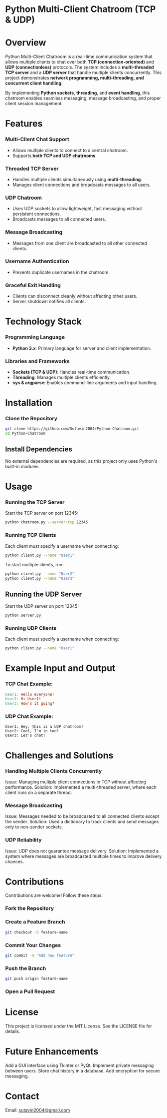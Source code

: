 # Python Multi-Client Chatroom (TCP & UDP)

# Overview
Python Multi-Client Chatroom is a real-time communication system that allows multiple clients to chat over both **TCP (connection-oriented)** and **UDP (connectionless)** protocols. The system includes a **multi-threaded TCP server** and a **UDP server** that handle multiple clients concurrently. This project demonstrates **network programming, multi-threading, and concurrent client handling**.

By implementing **Python sockets**, **threading**, and **event handling**, this chatroom enables seamless messaging, message broadcasting, and proper client session management.

# Features

### Multi-Client Chat Support
- Allows multiple clients to connect to a central chatroom.
- Supports **both TCP and UDP chatrooms**.

### Threaded TCP Server
- Handles multiple clients simultaneously using **multi-threading**.
- Manages client connections and broadcasts messages to all users.

### UDP Chatroom
- Uses UDP sockets to allow lightweight, fast messaging without persistent connections.
- Broadcasts messages to all connected users.

### Message Broadcasting
- Messages from one client are broadcasted to all other connected clients.

### Username Authentication
- Prevents duplicate usernames in the chatroom.

### Graceful Exit Handling
- Clients can disconnect cleanly without affecting other users.
- Server shutdown notifies all clients.

# Technology Stack

### Programming Language
- **Python 3.x**: Primary language for server and client implementation.

### Libraries and Frameworks
- **Sockets (TCP & UDP)**: Handles real-time communication.
- **Threading**: Manages multiple clients efficiently.
- **sys & argparse**: Enables command-line arguments and input handling.

# Installation

### Clone the Repository
```bash
git clone https://github.com/Sutavin2004/Python-Chatroom.git
cd Python-Chatroom
```

## Install Dependencies
No external dependencies are required, as this project only uses Python's built-in modules.

# Usage
### Running the TCP Server
Start the TCP server on port 12345:

```bash
python chatroom.py --server-tcp 12345
```
### Running TCP Clients
Each client must specify a username when connecting:

```bash
python client.py --name "User1"
```
To start multiple clients, run:

```bash
python client.py --name "User2"
python client.py --name "User3"
```
## Running the UDP Server
Start the UDP server on port 12345:

```bash
python server.py
```
### Running UDP Clients
Each client must specify a username when connecting:

```bash
python client.py --name "User1"
```
# Example Input and Output
### TCP Chat Example:
``` makefile
User1: Hello everyone!
User2: Hi User1!
User3: How’s it going?
```
### UDP Chat Example:
```vbnet
User1: Hey, this is a UDP chatroom!
User2: Cool, I'm in too!
User3: Let's chat!
```
# Challenges and Solutions
### Handling Multiple Clients Concurrently
Issue: Managing multiple client connections in TCP without affecting performance.
Solution: Implemented a multi-threaded server, where each client runs on a separate thread.

### Message Broadcasting
Issue: Messages needed to be broadcasted to all connected clients except the sender.
Solution: Used a dictionary to track clients and send messages only to non-sender sockets.

### UDP Reliability
Issue: UDP does not guarantee message delivery.
Solution: Implemented a system where messages are broadcasted multiple times to improve delivery chances.

# Contributions
Contributions are welcome! Follow these steps:

### Fork the Repository
### Create a Feature Branch
``` bash
git checkout -b feature-name
```
### Commit Your Changes
``` bash
git commit -m "Add new feature"
```
### Push the Branch
```bash
git push origin feature-name
```
### Open a Pull Request
# License
This project is licensed under the MIT License. See the LICENSE file for details.

# Future Enhancements
Add a GUI interface using Tkinter or PyQt.
Implement private messaging between users.
Store chat history in a database.
Add encryption for secure messaging.
# Contact
Email: sutavin2004@gmail.com

